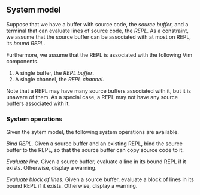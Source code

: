 ## System model

Suppose that we have a buffer with source code, the _source buffer_, and a
terminal that can evaluate lines of source code, the _REPL_. As a constraint, we
assume that the source buffer can be associated with at most on REPL, its _bound
REPL_.

Furthermore, we assume that the REPL is associated with the following Vim
components.

1. A single buffer, the _REPL buffer_.
2. A single channel, the _REPL channel_.

Note that a REPL may have many source buffers associated with it, but it is
unaware of them. As a special case, a REPL may not have any source buffers
associated with it.

### System operations

Given the sytem model, the following system operations are available.

*Bind REPL.* Given a source buffer and an existing REPL, bind the source buffer
to the REPL, so that the source buffer can copy source code to it.

*Evaluate line.* Given a source buffer, evaluate a line in its bound REPL if it
exists. Otherwise, display a warning.

*Evaluate block of lines.* Given a source buffer, evaluate a block of lines in
its bound REPL if it exists. Otherwise, display a warning.

